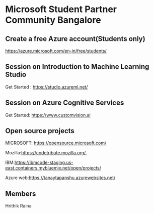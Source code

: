 # Microsoft Student Partner Community Bangalore

## Create a free Azure account(Students only)

https://azure.microsoft.com/en-in/free/students/

## Session on Introduction to Machine Learning Studio

Get Started : https://studio.azureml.net/  

## Session on Azure Cognitive Services

Get Started: https://www.customvision.ai

## Open source projects 

MICROSOFT: https://opensource.microsoft.com/
 
Mozilla:https://codetribute.mozilla.org/ 

IBM:https://ibmcode-staging.us-east.containers.mybluemix.net/open/projects/

Azure web:https://tanaytapanshu.azurewebsites.net/

## Members  
Hrithik Raina




